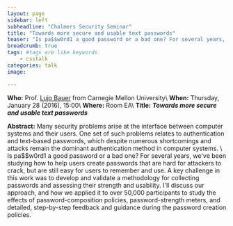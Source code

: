 ```yaml
---
layout: page
sidebar: left
subheadline: "Chalmers Security Seminar"
title: "Towards more secure and usable text passwords"
teaser: "Is pa$$w0rd1 a good password or a bad one? For several years, we've been studying how to help users create passwords that are hard for attackers to crack, but are still easy for users to remember and use."
breadcrumb: true
tags: #tags are like keywords
    - csstalk
categories: talk
image:

---
```

**Who:** Prof. [Lujo Bauer](http://www.ece.cmu.edu/~lbauer/bio.html) from Carnegie Mellon University\\
**When:**  Thursday, January 28 (2016), 15:00\\
**Where:** Room EA\\
**Title:** ***Towards more secure and usable text passwords***


**Abstract:**
Many security problems arise at the interface between computer systems and their users. One set of such problems relates to authentication and text-based passwords, which despite numerous shortcomings and attacks remain the dominant authentication method in computer systems.
\\
Is pa$$w0rd1 a good password or a bad one? For several years, we've been studying how to help users create passwords that are hard for attackers to crack, but are still easy for users to remember and use. A key challenge in this work was to develop and validate a methodology for collecting passwords and assessing their strength and usability. I'll discuss our approach, and how we applied it to over 50,000 participants to study the effects of password-composition policies, password-strength meters, and detailed, step-by-step feedback and guidance during the password creation policies.
